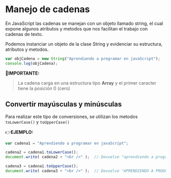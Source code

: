 # Manejo de cadenas

En JavaScript las cadenas se manejan con un objeto llamado string, el cual expone algunos atributos y metodos que nos facilitan el trabajo con cadenas de texto.

Podemos instanciar un objeto de la clase String y evidenciar su estructura, atributos y metodos.

```javascript
var objCadena = new String("Aprendiendo a programar en javaScript");
console.log(objCadena);
```

:key:**IMPORTANTE:**
>La cadena carga en una estructura tipo **Array** y el primer caracter tiene la posición 0 (cero) 

## Convertir mayúsculas y minúsculas
Para realizar este tipo de conversiones, se utilizan los metodos `toLowerCase()` y `toUpperCase() `

:point_right:**EJEMPLO:**

```javascript
var cadena1 = "Aprendiendo a programar en javaScript";

cadena2 = cadena1.toLowerCase();
document.write( cadena2 + "<br />" );  // Devuelve "aprendiendo a programar en javascript"

cadena3 = cadena1.toUpperCase();
document.write( cadena3 + "<br />" );  // Devuelve "APRENDIENDO A PROGRAMAR EN JAVASCRIPT"
```
